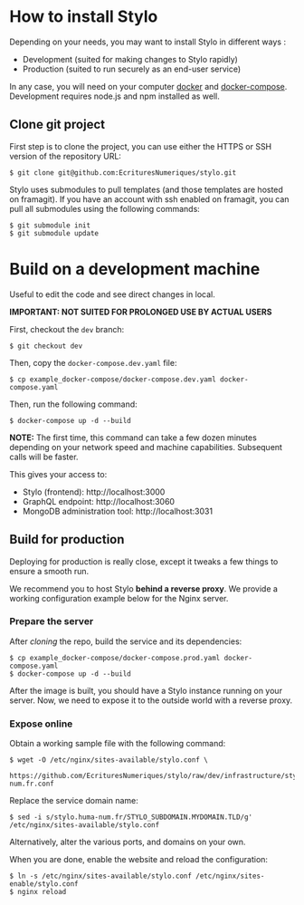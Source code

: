 # How to install Stylo

Depending on your needs, you may want to install Stylo in different ways :

 - Development (suited for making changes to Stylo rapidly)
 - Production (suited to run securely as an end-user service)


 In any case, you will need on your computer [docker](https://docs.docker.com/install/) and [docker-compose](https://docs.docker.com/compose/install/).
 Development requires node.js and npm installed as well.

## Clone git project

First step is to clone the project, you can use either the HTTPS or SSH version of the repository URL:


    $ git clone git@github.com:EcrituresNumeriques/stylo.git


Stylo uses submodules to pull templates (and those templates are hosted on framagit).
If you have an account with ssh enabled on framagit, you can pull all submodules using the following commands:


    $ git submodule init
    $ git submodule update


# Build on a development machine

Useful to edit the code and see direct changes in local.

**IMPORTANT: NOT SUITED FOR PROLONGED USE BY ACTUAL USERS**

First, checkout the `dev` branch:

    $ git checkout dev

Then, copy the `docker-compose.dev.yaml` file:

    $ cp example_docker-compose/docker-compose.dev.yaml docker-compose.yaml


Then, run the following command:

    $ docker-compose up -d --build

**NOTE:** The first time, this command can take a few dozen minutes depending on your network speed and machine capabilities. Subsequent calls will be faster.

This gives your access to:
- Stylo (frontend): http://localhost:3000
- GraphQL endpoint: http://localhost:3060
- MongoDB administration tool: http://localhost:3031


## Build for production

Deploying for production is really close, except it tweaks a few things to ensure a smooth run.

We recommend you to host Stylo **behind a reverse proxy**. We provide a working configuration example below for the Nginx server.


### Prepare the server

After _cloning_ the repo, build the service and its dependencies:

    $ cp example_docker-compose/docker-compose.prod.yaml docker-compose.yaml
    $ docker-compose up -d --build


After the image is built, you should have a Stylo instance running on your server.
Now, we need to expose it to the outside world with a reverse proxy.

### Expose online

Obtain a working sample file with the following command:

    $ wget -O /etc/nginx/sites-available/stylo.conf \
        https://github.com/EcrituresNumeriques/stylo/raw/dev/infrastructure/stylo.huma-num.fr.conf

Replace the service domain name:

    $ sed -i s/stylo.huma-num.fr/STYLO_SUBDOMAIN.MYDOMAIN.TLD/g' /etc/nginx/sites-available/stylo.conf

Alternatively, alter the various ports, and domains on your own.

When you are done, enable the website and reload the configuration:

    $ ln -s /etc/nginx/sites-available/stylo.conf /etc/nginx/sites-enable/stylo.conf
    $ nginx reload
